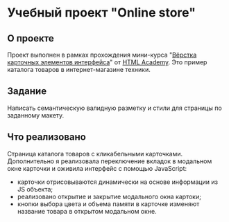 # Учебный проект "Online store"

## О проекте

Проект выполнен в рамках прохождения мини-курса "[Вёрстка карточных элементов интерфейса](https://htmlacademy.ru/skills/card-layout)" от [HTML Academy](https://htmlacademy.ru/). Это пример каталога товаров в интернет-магазине техники.

## Задание

Написать семантическую валидную разметку и стили для страницы по заданному макету.

## Что реализовано

Страница каталога товаров с кликабельными карточками.
Дополнительно я реализовала переключение вкладок в модальном окне карточки и оживила интерфейс с помощью JavaScript: 
- карточки отрисовываются динамически на основе информации из JS объекта;
- реализовано открытие и закрытие модального окна картоки;
- кнопки выбора цвета и объема памяти в карточке изменяют название товара в открытом модальном окне.
